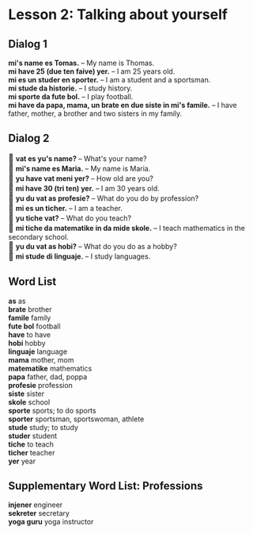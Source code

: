 
# Lesson 2: Talking about yourself

## Dialog 1

**mi's name es Tomas.**
– My name is Thomas.  
**mi have 25 (due ten faive) yer.**
– I am 25 years old.  
**mi es un studer en sporter.**
– I am a student and a sportsman.  
**mi stude da historie.**
– I study history.  
**mi sporte da fute bol.**
– I play football.  
**mi have da papa, mama, un brate en due siste in mi's famile.**
– I have father, mother, a brother and two sisters in my family.

## Dialog 2

<big>🧓</big>
**vat es yu's name?**
– What's your name?  
<big>👩</big>
**mi's name es Maria.**
– My name is Maria.  
<big>🧓</big>
**yu have vat meni yer?**
– How old are you?  
<big>👩</big>
**mi have 30 (tri ten) yer.**
– I am 30 years old.  
<big>🧓</big>
**yu du vat as profesie?**
– What do you do by profession?  
<big>👩</big>
**mi es un ticher.**
– I am a teacher.  
<big>🧓</big>
**yu tiche vat?**
– What do you teach?  
<big>👩</big>
**mi tiche da matematike in da mide skole.**
– I teach mathematics in the secondary school.  
<big>🧓</big>
**yu du vat as hobi?**
– What do you do as a hobby?  
<big>👩</big>
**mi stude di linguaje.**
– I study languages.

## Word List

**as**
as  
**brate**
brother  
**famile**
family  
**fute bol**
football  
**have**
to have  
**hobi**
hobby  
**linguaje**
language  
**mama**
mother, mom  
**matematike**
mathematics  
**papa**
father, dad, poppa  
**profesie**
profession  
**siste**
sister  
**skole**
school  
**sporte**
sports; to do sports  
**sporter**
sportsman, sportswoman, athlete  
**stude**
study; to study  
**studer**
student  
**tiche**
to teach  
**ticher**
teacher  
**yer**
year  


## Supplementary Word List: Professions

**injener**
engineer  
**sekreter**
secretary  
**yoga guru**
yoga instructor  

